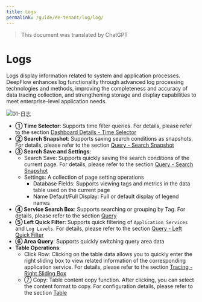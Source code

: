 ```yaml
---
title: Logs
permalink: /guide/ee-tenant/log/log/
---
```


> This document was translated by ChatGPT

# Logs

Logs display information related to system and application processes. DeepFlow enhances log functionality through advanced log processing technologies and methods, improving the completeness and accuracy of data tracing collection, and strengthening storage and display capabilities to meet enterprise-level application needs.

![01-日志](https://yunshan-guangzhou.oss-cn-beijing.aliyuncs.com/pub/pic/2024061966729f8a3a45b.png)

- **① Time Selector**: Supports time filter queries. For details, please refer to the section [Dashboard Details - Time Selector](../dashboard/use/)
- **② Search Snapshot**: Supports saving search conditions as snapshots. For details, please refer to the section [Query - Search Snapshot](../query/history/)
- **③ Search Save and Settings**:
  - Search Save: Supports quickly saving the search conditions of the current page. For details, please refer to the section [Query - Search Snapshot](../query/history/)
  - Settings: A collection of page setting operations
    - Database Fields: Supports viewing tags and metrics in the data table used on the current page
    - Name Default/Full Display: Full or default display of legend names
- **④ Service Search Box**: Supports searching or grouping by Tag. For details, please refer to the section [Query](../query/overview/)
- **⑤ Left Quick Filter**: Supports quick filtering of `Application Services` and `Log Levels`. For details, please refer to the section [Query - Left Quick Filter](../query/left-quick-filter/)
- **⑥ Area Query**: Supports quickly switching query area data
- **Table Operations**:
  - Click Row: Clicking on the table data allows you to quickly enter the right sliding box to view related information of the corresponding application service. For details, please refer to the section [Tracing - Right Sliding Box](../tracing/right-sliding-box/)
  - ⑦ Copy: Table content copy function. After clicking, you can select the content format to copy. For configuration details, please refer to the section [Table](../dashboard/panel/table/)